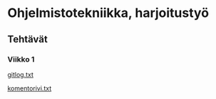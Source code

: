 # Ohjelmistotekniikka, harjoitustyö
## Tehtävät
### Viikko 1
[gitlog.txt](https://github.com/iisakhaukkala/ot-harjoitustyo/blob/master/laskarit/viikko1/gitlog.txt)

[komentorivi.txt](https://github.com/iisakhaukkala/ot-harjoitustyo/blob/master/laskarit/viikko1/komentorivi.txt)
